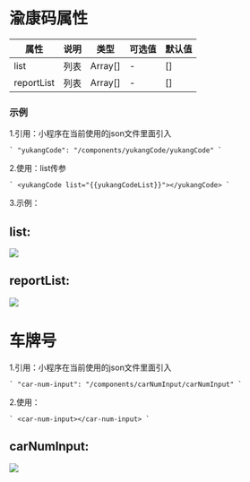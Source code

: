 # 渝康码属性
|  属性   | 说明  |   类型   | 可选值  | 默认值 |
|  ----   | ----  |  ----   |  ----  |  ----  | 
| list  | 列表 |    Array[] |  -  |    []     |
| reportList  | 列表 |Array[] |  -  |    []   |

### 示例

1.引用：小程序在当前使用的json文件里面引入

    ` "yukangCode": "/components/yukangCode/yukangCode" `

2.使用：list传参

    ` <yukangCode list="{{yukangCodeList}}"></yukangCode> `


3.示例：
## list:

![](https://s1.ax1x.com/2022/05/07/OQZhff.md.png)

## reportList:

![](https://s1.ax1x.com/2022/05/07/OQeAtx.md.png)


# 车牌号

1.引用：小程序在当前使用的json文件里面引入

    ` "car-num-input": "/components/carNumInput/carNumInput" `

2.使用：

    ` <car-num-input></car-num-input> `

## carNumInput:

![](https://s1.ax1x.com/2022/05/07/OQegvF.png)
